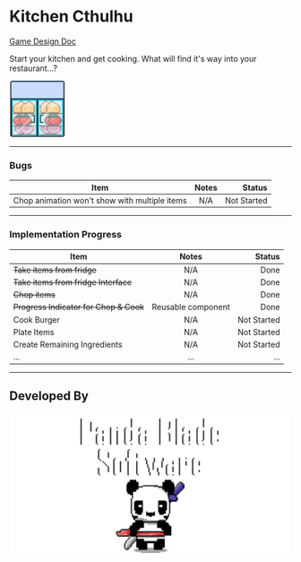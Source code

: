 # Kitchen Cthulhu

[Game Design Doc](https://docs.google.com/document/d/1V6WJQ0nylHAiPOP4INVv6p-xo8GPl4U6ZOB27i1bJR8/edit#heading=h.ed7osj5yobct)

Start your kitchen and get cooking. What will find it's way into your restaurant...?

<p align = "left">
    <img src="sprite_assets\kitchen\spr_fridge.png" width=100>
</p>

---
### Bugs
| Item | Notes | Status |
|----------|:-------------:|------:|
| Chop animation won't show with multiple items | N/A | Not Started |

---

### Implementation Progress
| Item | Notes | Status |
|----------|:-------------:|------:|
| ~~Take items from fridge~~ | N/A | Done |
| ~~Take items from fridge Interface~~ | N/A | Done |
| ~~Chop items~~ | N/A | Done |
| ~~Progress Indicator for Chop & Cook~~ | Reusable component | Done |
| Cook Burger | N/A | Not Started |
| Plate Items | N/A | Not Started |
| Create Remaining Ingredients | N/A | Not Started |
| ... | ... | ... |

---

## Developed By
<p align = "center">
    <img src="./sprite_assets/panda_blade/spr_panda_blade_software_panda.png" width=500>
</p>